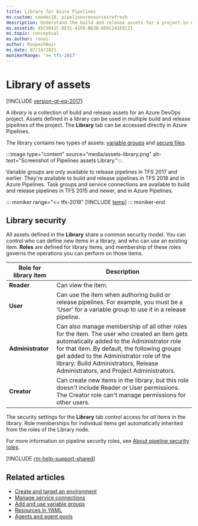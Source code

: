```yaml
---
title: Library for Azure Pipelines
ms.custom: seodec18, pipelinesresourcesrefresh
description: Understand the build and release assets for a project in Azure Pipelines and Team Foundation Server (TFS).
ms.assetid: 45C5042C-9E31-41F8-B63B-6D5C241EEC21
ms.topic: conceptual
ms.author: ronai
author: RoopeshNair
ms.date: 07/14/2021
monikerRange: '>= tfs-2017'
---
```


# Library of assets

[!INCLUDE [version-gt-eq-2017](../../includes/version-gt-eq-2017.md)]

A *library* is a collection of build and release assets for an Azure DevOps project.
Assets defined in a library can be used in multiple build and release pipelines of the project.
The **Library** tab can be accessed directly in Azure Pipelines.

The library contains two types of assets: [variable groups](variable-groups.md) and [secure files](secure-files.md).

:::image type="content" source="media/assets-library.png" alt-text="Screenshot of Pipelines assets Library.":::

Variable groups are only available to release pipelines in TFS 2017 and earlier. They're available to build and release pipelines in TFS 2018 and in Azure Pipelines. Task groups and service connections are available to build and release pipelines in TFS 2015 and newer, and in Azure Pipelines.

::: moniker range="<= tfs-2018"
[!INCLUDE [temp](../includes/concept-rename-note.md)]
::: moniker-end

## Library security

All assets defined in the **Library** share a common security model. You can control who can define new items in a library,
and who can use an existing item. **Roles** are defined for library items, and membership of these roles governs the
operations you can perform on those items.

| Role for library item | Description |
|-------------------------|---------|
| **Reader** | Can view the item. |
| **User** | Can use the item when authoring build or release pipelines. For example, you must be a 'User' for a variable group to use it in a release pipeline.  |
| **Administrator** | Can also manage membership of all other roles for the item. The user who created an item gets automatically added to the Administrator role for that item. By default, the following groups get added to the Administrator role of the library: Build Administrators, Release Administrators, and Project Administrators.|
|**Creator** | Can create new items in the library, but this role doesn't include Reader or User permissions. The Creator role can't manage permissions for other users.

The security settings for the **Library** tab control access for _all_ items in the library. Role memberships for individual items get automatically inherited from the roles of the Library node.

For more information on pipeline security roles, see [About pipeline security roles](../../organizations/security/about-security-roles.md).

[!INCLUDE [rm-help-support-shared](../includes/rm-help-support-shared.md)]

## Related articles

- [Create and target an environment](../process/environments.md)
- [Manage service connections](service-endpoints.md)
- [Add and use variable groups](variable-groups.md)
- [Resources in YAML](../process/resources.md)
- [Agents and agent pools](../agents/agents.md)
